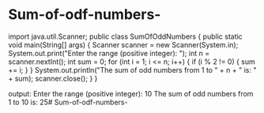 # Sum-of-odf-numbers-
import java.util.Scanner;
public class SumOfOddNumbers {
    public static void main(String[] args) {
        Scanner scanner = new Scanner(System.in);
        System.out.print("Enter the range (positive integer): ");
        int n = scanner.nextInt();
        int sum = 0;
        for (int i = 1; i <= n; i++) {
            if (i % 2 != 0) { 
                sum += i;
            }
        }
        System.out.println("The sum of odd numbers from 1 to " + n + " is: " + sum);
        scanner.close();
    }
}

output:
Enter the range (positive integer): 10
The sum of odd numbers from 1 to 10 is: 25# Sum-of-odf-numbers-

